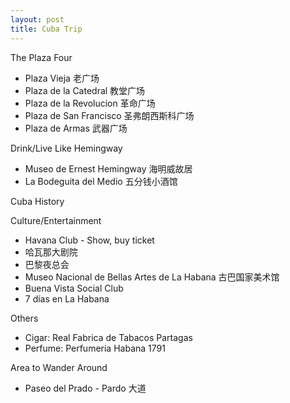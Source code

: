 ```yaml
---
layout: post
title: Cuba Trip
---
```


The Plaza Four
- Plaza Vieja 老广场
- Plaza de la Catedral 教堂广场
- Plaza de la Revolucion 革命广场
- Plaza de San Francisco 圣弗朗西斯科广场
- Plaza de Armas 武器广场


Drink/Live Like Hemingway
- Museo de Ernest Hemingway 海明威故居
- La Bodeguita del Medio 五分钱小酒馆


Cuba History


Culture/Entertainment
- Havana Club - Show, buy ticket
- 哈瓦那大剧院
- 巴黎夜总会
- Museo Nacional de Bellas Artes de La Habana 古巴国家美术馆
- Buena Vista Social Club
- 7 días en La Habana

Others
- Cigar: Real Fabrica de Tabacos Partagas
- Perfume: Perfumeria Habana 1791

Area to Wander Around
- Paseo del Prado - Pardo 大道
